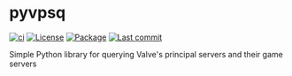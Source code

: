 # pyvpsq

[![ci](https://img.shields.io/github/actions/workflow/status/cetteup/pyvpsq/ci.yml?label=ci)](https://github.com/cetteup/pyvpsq/actions?query=workflow%3Aci)
[![License](https://img.shields.io/github/license/cetteup/pyvpsq)](/LICENSE)
[![Package](https://img.shields.io/pypi/v/pyvpsq)](https://pypi.org/project/pyvpsq/)
[![Last commit](https://img.shields.io/github/last-commit/cetteup/pyvpsq)](https://github.com/cetteup/pyvpsq/commits/main)

Simple Python library for querying Valve's principal servers and their game servers

